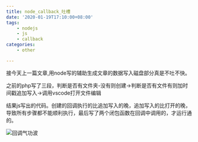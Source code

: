 ```yaml
---
title: node_callback_吐槽
date: '2020-01-19T17:10:00+08:00'
tags:
    - nodejs
    - js
    - callback
categories:
    - other

---
```




接今天上一篇文章,用node写的辅助生成文章的数据写入磁盘部分真是不吐不快。

之前的php写了三段，判断是否有文件夹-没有则创建->判断是否有文件有则加时间戳追加写入->调用vscode打开文件编辑

结果js写出的代码。创建的回调执行的比追加写入的晚，追加写入的比打开的晚，导致所有步骤都不能顺利执行，最后写了两个闭包函数在回调中调用的，才运行通的。


![回调气功波](/images/2020/2020年1月19日17点17分.jpg)